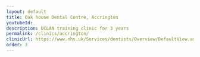 ```yaml
---
layout: default
title: Oak house Dental Centre, Accrington
youtubeId:
description: UCLAN training clinic for 3 years
permalink: /clinics/accrington/
clinicUrl: https://www.nhs.uk/Services/dentists/Overview/DefaultView.aspx?id=97718
order: 3
---
```

